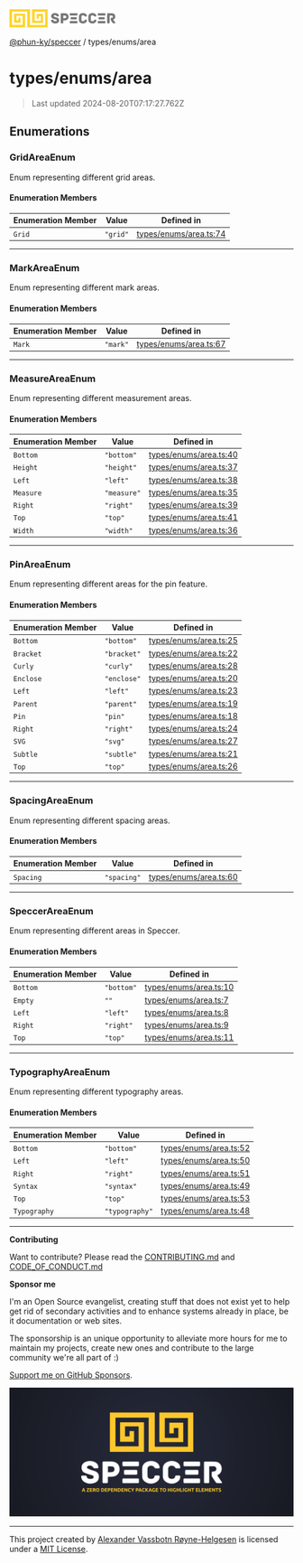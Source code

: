 <div>
  <img alt="SPECCER logo" src="https://raw.githubusercontent.com/phun-ky/speccer/main/public/logo-speccer-horizontal-colored-package.svg?raw=true" style="max-height:32px;" />
</div>

[@phun-ky/speccer](../../README.md) / types/enums/area

# types/enums/area

> Last updated 2024-08-20T07:17:27.762Z

## Enumerations

### GridAreaEnum

Enum representing different grid areas.

#### Enumeration Members

| Enumeration Member | Value    | Defined in                                                                                         |
| ------------------ | -------- | -------------------------------------------------------------------------------------------------- |
| `Grid`             | `"grid"` | [types/enums/area.ts:74](https://github.com/phun-ky/speccer/blob/main/src/types/enums/area.ts#L74) |

---

### MarkAreaEnum

Enum representing different mark areas.

#### Enumeration Members

| Enumeration Member | Value    | Defined in                                                                                         |
| ------------------ | -------- | -------------------------------------------------------------------------------------------------- |
| `Mark`             | `"mark"` | [types/enums/area.ts:67](https://github.com/phun-ky/speccer/blob/main/src/types/enums/area.ts#L67) |

---

### MeasureAreaEnum

Enum representing different measurement areas.

#### Enumeration Members

| Enumeration Member | Value       | Defined in                                                                                         |
| ------------------ | ----------- | -------------------------------------------------------------------------------------------------- |
| `Bottom`           | `"bottom"`  | [types/enums/area.ts:40](https://github.com/phun-ky/speccer/blob/main/src/types/enums/area.ts#L40) |
| `Height`           | `"height"`  | [types/enums/area.ts:37](https://github.com/phun-ky/speccer/blob/main/src/types/enums/area.ts#L37) |
| `Left`             | `"left"`    | [types/enums/area.ts:38](https://github.com/phun-ky/speccer/blob/main/src/types/enums/area.ts#L38) |
| `Measure`          | `"measure"` | [types/enums/area.ts:35](https://github.com/phun-ky/speccer/blob/main/src/types/enums/area.ts#L35) |
| `Right`            | `"right"`   | [types/enums/area.ts:39](https://github.com/phun-ky/speccer/blob/main/src/types/enums/area.ts#L39) |
| `Top`              | `"top"`     | [types/enums/area.ts:41](https://github.com/phun-ky/speccer/blob/main/src/types/enums/area.ts#L41) |
| `Width`            | `"width"`   | [types/enums/area.ts:36](https://github.com/phun-ky/speccer/blob/main/src/types/enums/area.ts#L36) |

---

### PinAreaEnum

Enum representing different areas for the pin feature.

#### Enumeration Members

| Enumeration Member | Value       | Defined in                                                                                         |
| ------------------ | ----------- | -------------------------------------------------------------------------------------------------- |
| `Bottom`           | `"bottom"`  | [types/enums/area.ts:25](https://github.com/phun-ky/speccer/blob/main/src/types/enums/area.ts#L25) |
| `Bracket`          | `"bracket"` | [types/enums/area.ts:22](https://github.com/phun-ky/speccer/blob/main/src/types/enums/area.ts#L22) |
| `Curly`            | `"curly"`   | [types/enums/area.ts:28](https://github.com/phun-ky/speccer/blob/main/src/types/enums/area.ts#L28) |
| `Enclose`          | `"enclose"` | [types/enums/area.ts:20](https://github.com/phun-ky/speccer/blob/main/src/types/enums/area.ts#L20) |
| `Left`             | `"left"`    | [types/enums/area.ts:23](https://github.com/phun-ky/speccer/blob/main/src/types/enums/area.ts#L23) |
| `Parent`           | `"parent"`  | [types/enums/area.ts:19](https://github.com/phun-ky/speccer/blob/main/src/types/enums/area.ts#L19) |
| `Pin`              | `"pin"`     | [types/enums/area.ts:18](https://github.com/phun-ky/speccer/blob/main/src/types/enums/area.ts#L18) |
| `Right`            | `"right"`   | [types/enums/area.ts:24](https://github.com/phun-ky/speccer/blob/main/src/types/enums/area.ts#L24) |
| `SVG`              | `"svg"`     | [types/enums/area.ts:27](https://github.com/phun-ky/speccer/blob/main/src/types/enums/area.ts#L27) |
| `Subtle`           | `"subtle"`  | [types/enums/area.ts:21](https://github.com/phun-ky/speccer/blob/main/src/types/enums/area.ts#L21) |
| `Top`              | `"top"`     | [types/enums/area.ts:26](https://github.com/phun-ky/speccer/blob/main/src/types/enums/area.ts#L26) |

---

### SpacingAreaEnum

Enum representing different spacing areas.

#### Enumeration Members

| Enumeration Member | Value       | Defined in                                                                                         |
| ------------------ | ----------- | -------------------------------------------------------------------------------------------------- |
| `Spacing`          | `"spacing"` | [types/enums/area.ts:60](https://github.com/phun-ky/speccer/blob/main/src/types/enums/area.ts#L60) |

---

### SpeccerAreaEnum

Enum representing different areas in Speccer.

#### Enumeration Members

| Enumeration Member | Value      | Defined in                                                                                         |
| ------------------ | ---------- | -------------------------------------------------------------------------------------------------- |
| `Bottom`           | `"bottom"` | [types/enums/area.ts:10](https://github.com/phun-ky/speccer/blob/main/src/types/enums/area.ts#L10) |
| `Empty`            | `""`       | [types/enums/area.ts:7](https://github.com/phun-ky/speccer/blob/main/src/types/enums/area.ts#L7)   |
| `Left`             | `"left"`   | [types/enums/area.ts:8](https://github.com/phun-ky/speccer/blob/main/src/types/enums/area.ts#L8)   |
| `Right`            | `"right"`  | [types/enums/area.ts:9](https://github.com/phun-ky/speccer/blob/main/src/types/enums/area.ts#L9)   |
| `Top`              | `"top"`    | [types/enums/area.ts:11](https://github.com/phun-ky/speccer/blob/main/src/types/enums/area.ts#L11) |

---

### TypographyAreaEnum

Enum representing different typography areas.

#### Enumeration Members

| Enumeration Member | Value          | Defined in                                                                                         |
| ------------------ | -------------- | -------------------------------------------------------------------------------------------------- |
| `Bottom`           | `"bottom"`     | [types/enums/area.ts:52](https://github.com/phun-ky/speccer/blob/main/src/types/enums/area.ts#L52) |
| `Left`             | `"left"`       | [types/enums/area.ts:50](https://github.com/phun-ky/speccer/blob/main/src/types/enums/area.ts#L50) |
| `Right`            | `"right"`      | [types/enums/area.ts:51](https://github.com/phun-ky/speccer/blob/main/src/types/enums/area.ts#L51) |
| `Syntax`           | `"syntax"`     | [types/enums/area.ts:49](https://github.com/phun-ky/speccer/blob/main/src/types/enums/area.ts#L49) |
| `Top`              | `"top"`        | [types/enums/area.ts:53](https://github.com/phun-ky/speccer/blob/main/src/types/enums/area.ts#L53) |
| `Typography`       | `"typography"` | [types/enums/area.ts:48](https://github.com/phun-ky/speccer/blob/main/src/types/enums/area.ts#L48) |

---

**Contributing**

Want to contribute? Please read the [CONTRIBUTING.md](https://github.com/phun-ky/speccer/blob/main/CONTRIBUTING.md) and [CODE_OF_CONDUCT.md](https://github.com/phun-ky/speccer/blob/main/CODE_OF_CONDUCT.md)

**Sponsor me**

I'm an Open Source evangelist, creating stuff that does not exist yet to help get rid of secondary activities and to enhance systems already in place, be it documentation or web sites.

The sponsorship is an unique opportunity to alleviate more hours for me to maintain my projects, create new ones and contribute to the large community we're all part of :)

[Support me on GitHub Sponsors](https://github.com/sponsors/phun-ky).

![Speccer banner, with logo and slogan: A zero dependency package to highlight elements](https://github.com/phun-ky/speccer/blob/main/public/speccer-banner.png?raw=true)

---

This project created by [Alexander Vassbotn Røyne-Helgesen](http://phun-ky.net) is licensed under a [MIT License](https://choosealicense.com/licenses/mit/).

